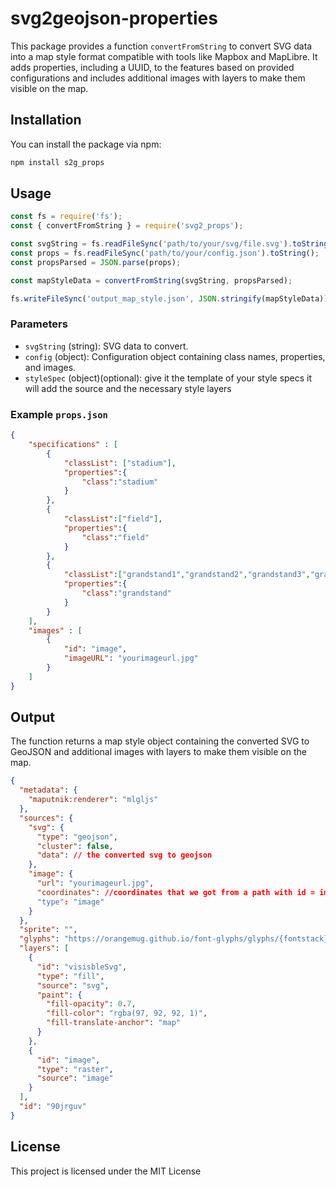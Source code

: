 # svg2geojson-properties

This package provides a function `convertFromString` to convert SVG data into a map style format compatible with tools like Mapbox and MapLibre. It adds properties, including a UUID, to the features based on provided configurations and includes additional images with layers to make them visible on the map.

## Installation

You can install the package via npm:

```bash
npm install s2g_props
```

## Usage

```javascript
const fs = require('fs');
const { convertFromString } = require('svg2_props');

const svgString = fs.readFileSync('path/to/your/svg/file.svg').toString();
const props = fs.readFileSync('path/to/your/config.json').toString();
const propsParsed = JSON.parse(props);

const mapStyleData = convertFromString(svgString, propsParsed);

fs.writeFileSync('output_map_style.json', JSON.stringify(mapStyleData));
```

### Parameters

- `svgString` (string): SVG data to convert.
- `config` (object): Configuration object containing class names, properties, and images.
- `styleSpec` (object)(optional): give it the template of your style specs it will add the source and the necessary style layers
### Example `props.json`

```json
{
    "specifications" : [
        {
            "classList": ["stadium"],
            "properties":{
                "class":"stadium"
            }
        },
        {
            "classList":["field"],
            "properties":{
                "class":"field"
            }
        },
        {
            "classList":["grandstand1","grandstand2","grandstand3","grandstand4"],
            "properties":{
                "class":"grandstand"
            }
        }
    ],
    "images" : [
        {
            "id": "image",
            "imageURL": "yourimageurl.jpg"
        }
    ]
}
```

## Output

The function returns a map style object containing the converted SVG to GeoJSON and additional images with layers to make them visible on the map.

```json
{
  "metadata": {
    "maputnik:renderer": "mlgljs"
  },
  "sources": {
    "svg": {
      "type": "geojson",
      "cluster": false,
      "data": // the converted svg to geojson
    },
    "image": {
      "url": "yourimageurl.jpg",
      "coordinates": //coordinates that we got from a path with id = image (like in the config)
      "type": "image"
    }
  },
  "sprite": "",
  "glyphs": "https://orangemug.github.io/font-glyphs/glyphs/{fontstack}/{range}.pbf",
  "layers": [
    {
      "id": "visisbleSvg",
      "type": "fill",
      "source": "svg",
      "paint": {
        "fill-opacity": 0.7,
        "fill-color": "rgba(97, 92, 92, 1)",
        "fill-translate-anchor": "map"
      }
    },
    {
      "id": "image",
      "type": "raster",
      "source": "image"
    }
  ],
  "id": "90jrguv"
}
```

## License

This project is licensed under the MIT License
